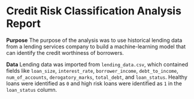 # Credit Risk Classification Analysis Report

**Purpose**
The purpose of the analysis was to use historical lending data from a lending services company to build a machine-learning model that can identify the credit worthiness of borrowers.

**Data**
Lending data was imported from `lending_data.csv`, which contained fields like `loan_size`, `interest_rate`, `borrower_income`, `debt_to_income`, `num_of_accounts`, `derogatory_marks`, `total_debt`, and `loan_status`. Healthy loans were identified as `0` and high risk loans were identified as `1` in the `loan_status` column.
